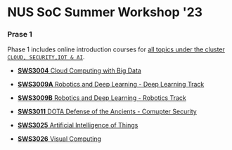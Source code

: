 # NUS SoC Summer Workshop '23

### Prase 1

Phase 1 includes online introduction courses for [all topics under the cluster `CLOUD, SECURITY,IOT & AI`](https://sws.comp.nus.edu.sg/Courses.html).

- [**SWS3004** Cloud Computing with Big Data](./sws3004)

- [**SWS3009A** Robotics and Deep Learning - Deep Learning Track](./sws3009a)

- [**SWS3009B** Robotics and Deep Learning - Robotics Track](./sws3009b)

- [**SWS3011** DOTA Defense of the Ancients - Comupter Security](./sws3011)

- [**SWS3025** Artificial Intelligence of Things](./sws3025)

- [**SWS3026** Visual Computing](./sws3026)

<!-- -Pfolder.name -->